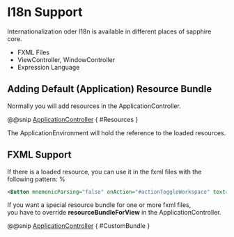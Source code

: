 # I18n Support

Internationalization oder I18n is available in different places of sapphire core.

* FXML Files
* ViewController, WindowController
* Expression Language

## Adding Default (Application) Resource Bundle

Normally you will add resources in the ApplicationController.

@@snip [ApplicationController](../../../../../demos/tutorial/src/main/scala/com/sfxcode/sapphire/core/demo/tutorial/ApplicationController.scala) { #Resources }

The ApplicationEnvironment will hold the reference to the loaded resources.

## FXML Support

If there is a loaded resource, you can use it in the fxml files with the following pattern: %<key>

```xml
<Button mnemonicParsing="false" onAction="#actionToggleWorkspace" text="%navigation.toggle" />
```

If you want a special resource bundle for one or more fxml files,  
you have to override **resourceBundleForView** in the ApplicationController.

@@snip [ApplicationController](../../../../../demos/tutorial/src/main/scala/com/sfxcode/sapphire/core/demo/tutorial/ApplicationController.scala) { #CustomBundle }

